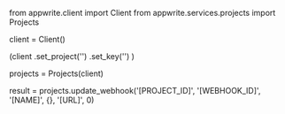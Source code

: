 from appwrite.client import Client
from appwrite.services.projects import Projects

client = Client()

(client
  .set_project('')
  .set_key('')
)

projects = Projects(client)

result = projects.update_webhook('[PROJECT_ID]', '[WEBHOOK_ID]', '[NAME]', {}, '[URL]', 0)
